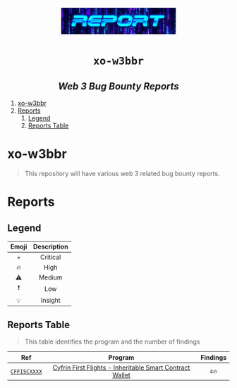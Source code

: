 <p align="center"><a href="https://x.com/xyizko" target="_blank" rel="noopener noreferrer"><img src="https://raw.githubusercontent.com/xyizko/xo-tagz/refs/heads/main/gfx/o.png"></a></p>

<h1 align="center"><code> xo-w3bbr </code></h1>
<h2 align="center"><i> Web 3 Bug Bounty Reports </i></h2>

1. [xo-w3bbr](#xo-w3bbr)
2. [Reports](#reports)
   1. [Legend](#legend)
   2. [Reports Table](#reports-table)


# xo-w3bbr
> This repository will have various web 3 related bug bounty reports. 

# Reports 

## Legend

Emoji | Description 
:--: | :--:
💀 | Critical 
🔥 | High
⚠️ | Medium 
❗ | Low
💡 | Insight

## Reports Table 

> This table identifies the program and the number of findings

Ref | Program | Findings
:--: | :--: | :--:
[`CFFISCXXXX`](./cyf/README.MD) | [Cyfrin First Flights - Inheritable Smart Contract Wallet](https://codehawks.cyfrin.io/c/2025-03-inheritable-smart-contract-wallet) | `4`🔥
